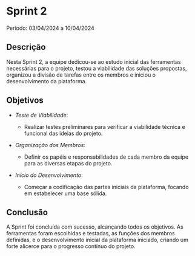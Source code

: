 # Sprint 2

Período: 03/04/2024 a 10/04/2024

## Descrição

Nesta Sprint 2, a equipe dedicou-se ao estudo inicial das ferramentas necessárias para o projeto, testou a viabilidade das soluções propostas, organizou a divisão de tarefas entre os membros e iniciou o desenvolvimento da plataforma.

## Objetivos

- *Teste de Viabilidade*:
  - Realizar testes preliminares para verificar a viabilidade técnica e funcional das ideias do projeto.

- *Organização dos Membros*:
  - Definir os papéis e responsabilidades de cada membro da equipe para as diversas etapas do projeto.

- *Início do Desenvolvimento*:
  - Começar a codificação das partes iniciais da plataforma, focando em estabelecer uma base sólida.

## Conclusão

A Sprint foi concluída com sucesso, alcançando todos os objetivos. As ferramentas foram escolhidas e testadas, as funções dos membros definidas, e o desenvolvimento inicial da plataforma iniciado, criando um forte alicerce para o progresso contínuo do projeto.